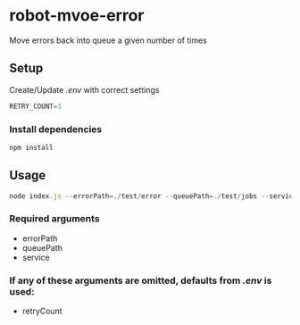 # robot-mvoe-error

Move errors back into queue a given number of times

## Setup

Create/Update *.env* with correct settings

```javascript
RETRY_COUNT=3
```

### Install dependencies

```javascript
npm install
```

## Usage

```javascript
node index.js --errorPath=./test/error --queuePath=./test/jobs --service=whatever --retryCount=5
```

### Required arguments
* errorPath
* queuePath
* service

### If any of these arguments are omitted, defaults from *.env* is used:
* retryCount